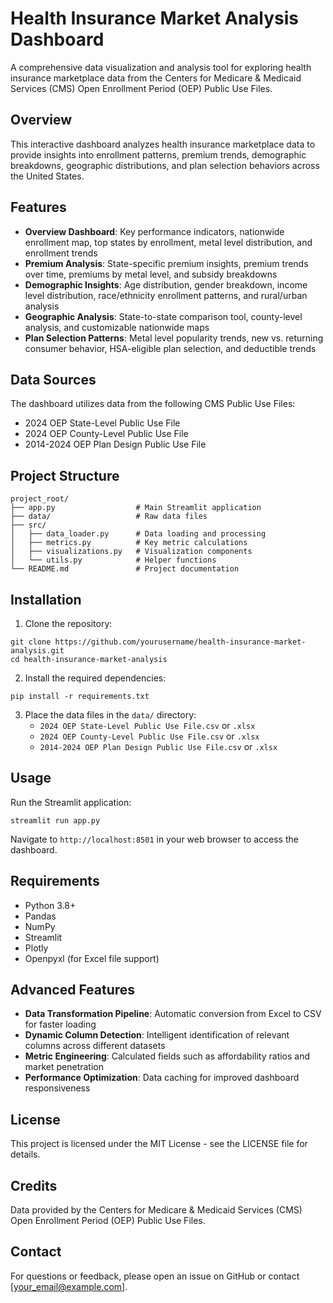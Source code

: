 # Health Insurance Market Analysis Dashboard

A comprehensive data visualization and analysis tool for exploring health insurance marketplace data from the Centers for Medicare & Medicaid Services (CMS) Open Enrollment Period (OEP) Public Use Files.

## Overview

This interactive dashboard analyzes health insurance marketplace data to provide insights into enrollment patterns, premium trends, demographic breakdowns, geographic distributions, and plan selection behaviors across the United States.

## Features

- **Overview Dashboard**: Key performance indicators, nationwide enrollment map, top states by enrollment, metal level distribution, and enrollment trends
- **Premium Analysis**: State-specific premium insights, premium trends over time, premiums by metal level, and subsidy breakdowns
- **Demographic Insights**: Age distribution, gender breakdown, income level distribution, race/ethnicity enrollment patterns, and rural/urban analysis
- **Geographic Analysis**: State-to-state comparison tool, county-level analysis, and customizable nationwide maps
- **Plan Selection Patterns**: Metal level popularity trends, new vs. returning consumer behavior, HSA-eligible plan selection, and deductible trends

## Data Sources

The dashboard utilizes data from the following CMS Public Use Files:
- 2024 OEP State-Level Public Use File
- 2024 OEP County-Level Public Use File
- 2014-2024 OEP Plan Design Public Use File

## Project Structure

```
project_root/
├── app.py                  # Main Streamlit application
├── data/                   # Raw data files
├── src/
│   ├── data_loader.py      # Data loading and processing
│   ├── metrics.py          # Key metric calculations
│   ├── visualizations.py   # Visualization components
│   └── utils.py            # Helper functions
└── README.md               # Project documentation
```

## Installation

1. Clone the repository:
```
git clone https://github.com/yourusername/health-insurance-market-analysis.git
cd health-insurance-market-analysis
```

2. Install the required dependencies:
```
pip install -r requirements.txt
```

3. Place the data files in the `data/` directory:
   - `2024 OEP State-Level Public Use File.csv` or `.xlsx`
   - `2024 OEP County-Level Public Use File.csv` or `.xlsx`
   - `2014-2024 OEP Plan Design Public Use File.csv` or `.xlsx`

## Usage

Run the Streamlit application:
```
streamlit run app.py
```

Navigate to `http://localhost:8501` in your web browser to access the dashboard.

## Requirements

- Python 3.8+
- Pandas
- NumPy
- Streamlit
- Plotly
- Openpyxl (for Excel file support)

## Advanced Features

- **Data Transformation Pipeline**: Automatic conversion from Excel to CSV for faster loading
- **Dynamic Column Detection**: Intelligent identification of relevant columns across different datasets
- **Metric Engineering**: Calculated fields such as affordability ratios and market penetration
- **Performance Optimization**: Data caching for improved dashboard responsiveness

## License

This project is licensed under the MIT License - see the LICENSE file for details.

## Credits

Data provided by the Centers for Medicare & Medicaid Services (CMS) Open Enrollment Period (OEP) Public Use Files.

## Contact

For questions or feedback, please open an issue on GitHub or contact [your_email@example.com]. 